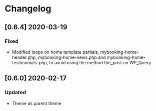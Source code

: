 # Changelog

## [0.6.4] 2020-03-19

### Fixed

- Modified loops on home template partials, mybooking-home-header.php, mybooking-home-news.php 
and mybooking-home-testimonials-php, to avoid using the method the_post on WP_Query

## [0.6.0] 2020-02-17

### Updated

- Theme as parent theme